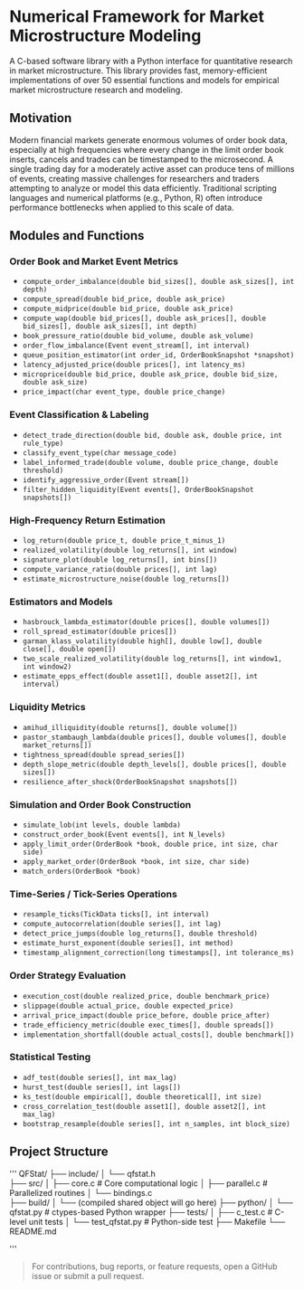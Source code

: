 # Numerical Framework for Market Microstructure Modeling

A C-based software library with a Python interface for quantitative research in market microstructure. This library provides fast, memory-efficient implementations of over 50 essential functions and models for empirical market microstructure research and modeling.

## Motivation

Modern financial markets generate enormous volumes of order book data, especially at high frequencies where every change in the limit order book inserts, cancels and trades can be timestamped to the microsecond. A single trading day for a moderately active asset can produce tens of millions of events, creating massive challenges for researchers and traders attempting to analyze or model this data efficiently. Traditional scripting languages and numerical platforms (e.g., Python, R) often introduce performance bottlenecks when applied to this scale of data.

## Modules and Functions

### Order Book and Market Event Metrics

* `compute_order_imbalance(double bid_sizes[], double ask_sizes[], int depth)`
* `compute_spread(double bid_price, double ask_price)`
* `compute_midprice(double bid_price, double ask_price)`
* `compute_wap(double bid_prices[], double ask_prices[], double bid_sizes[], double ask_sizes[], int depth)`
* `book_pressure_ratio(double bid_volume, double ask_volume)`
* `order_flow_imbalance(Event event_stream[], int interval)`
* `queue_position_estimator(int order_id, OrderBookSnapshot *snapshot)`
* `latency_adjusted_price(double prices[], int latency_ms)`
* `microprice(double bid_price, double ask_price, double bid_size, double ask_size)`
* `price_impact(char event_type, double price_change)`

### Event Classification & Labeling

* `detect_trade_direction(double bid, double ask, double price, int rule_type)`
* `classify_event_type(char message_code)`
* `label_informed_trade(double volume, double price_change, double threshold)`
* `identify_aggressive_order(Event stream[])`
* `filter_hidden_liquidity(Event events[], OrderBookSnapshot snapshots[])`

### High-Frequency Return Estimation

* `log_return(double price_t, double price_t_minus_1)`
* `realized_volatility(double log_returns[], int window)`
* `signature_plot(double log_returns[], int bins[])`
* `compute_variance_ratio(double prices[], int lag)`
* `estimate_microstructure_noise(double log_returns[])`

### Estimators and Models

* `hasbrouck_lambda_estimator(double prices[], double volumes[])`
* `roll_spread_estimator(double prices[])`
* `garman_klass_volatility(double high[], double low[], double close[], double open[])`
* `two_scale_realized_volatility(double log_returns[], int window1, int window2)`
* `estimate_epps_effect(double asset1[], double asset2[], int interval)`

### Liquidity Metrics

* `amihud_illiquidity(double returns[], double volume[])`
* `pastor_stambaugh_lambda(double prices[], double volumes[], double market_returns[])`
* `tightness_spread(double spread_series[])`
* `depth_slope_metric(double depth_levels[], double prices[], double sizes[])`
* `resilience_after_shock(OrderBookSnapshot snapshots[])`

### Simulation and Order Book Construction

* `simulate_lob(int levels, double lambda)`
* `construct_order_book(Event events[], int N_levels)`
* `apply_limit_order(OrderBook *book, double price, int size, char side)`
* `apply_market_order(OrderBook *book, int size, char side)`
* `match_orders(OrderBook *book)`

### Time-Series / Tick-Series Operations

* `resample_ticks(TickData ticks[], int interval)`
* `compute_autocorrelation(double series[], int lag)`
* `detect_price_jumps(double log_returns[], double threshold)`
* `estimate_hurst_exponent(double series[], int method)`
* `timestamp_alignment_correction(long timestamps[], int tolerance_ms)`

### Order Strategy Evaluation

* `execution_cost(double realized_price, double benchmark_price)`
* `slippage(double actual_price, double expected_price)`
* `arrival_price_impact(double price_before, double price_after)`
* `trade_efficiency_metric(double exec_times[], double spreads[])`
* `implementation_shortfall(double actual_costs[], double benchmark[])`

### Statistical Testing

* `adf_test(double series[], int max_lag)`
* `hurst_test(double series[], int lags[])`
* `ks_test(double empirical[], double theoretical[], int size)`
* `cross_correlation_test(double asset1[], double asset2[], int max_lag)`
* `bootstrap_resample(double series[], int n_samples, int block_size)`

## Project Structure 

''' 
QFStat/
├── include/
│   └── qfstat.h             
├── src/
│   ├── core.c                 # Core computational logic
│   ├── parallel.c             # Parallelized routines
│   └── bindings.c           
├── build/
│   └── (compiled shared object will go here)
├── python/
│   └── qfstat.py             # ctypes-based Python wrapper
├── tests/
│   ├── c_test.c              # C-level unit tests
│   └── test_qfstat.py        # Python-side test
├── Makefile
└── README.md

'''


> For contributions, bug reports, or feature requests, open a GitHub issue or submit a pull request.
